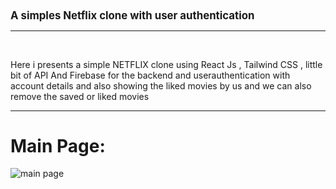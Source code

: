 <h1 style="font-size:larger;">A simples Netflix clone with user authentication</h1>
<hr>
<br>
<p>Here i presents a simple NETFLIX clone using React Js , Tailwind CSS , little bit of API And Firebase for the backend and userauthentication with account details and also showing the liked movies by us and we can also remove the saved or liked movies</p>
<hr >

<h1>Main Page:</h1>
<img src={![Screenshot (61)](https://user-images.githubusercontent.com/101445306/214800734-2ed2784a-4481-48b3-8010-2be998ac61cb.png)} alt="main page">
